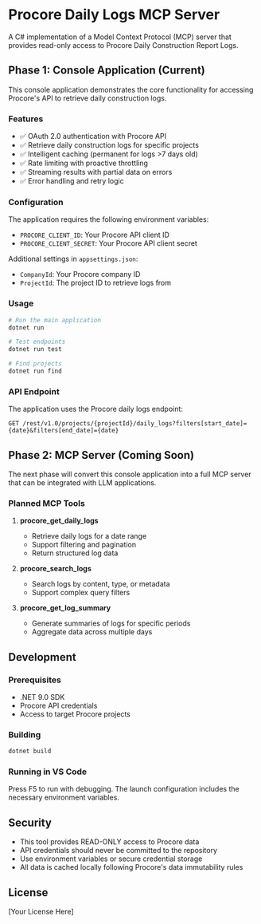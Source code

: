 # Procore Daily Logs MCP Server

A C# implementation of a Model Context Protocol (MCP) server that provides read-only access to Procore Daily Construction Report Logs.

## Phase 1: Console Application (Current)

This console application demonstrates the core functionality for accessing Procore's API to retrieve daily construction logs.

### Features

- ✅ OAuth 2.0 authentication with Procore API
- ✅ Retrieve daily construction logs for specific projects
- ✅ Intelligent caching (permanent for logs >7 days old)
- ✅ Rate limiting with proactive throttling
- ✅ Streaming results with partial data on errors
- ✅ Error handling and retry logic

### Configuration

The application requires the following environment variables:
- `PROCORE_CLIENT_ID`: Your Procore API client ID
- `PROCORE_CLIENT_SECRET`: Your Procore API client secret

Additional settings in `appsettings.json`:
- `CompanyId`: Your Procore company ID
- `ProjectId`: The project ID to retrieve logs from

### Usage

```bash
# Run the main application
dotnet run

# Test endpoints
dotnet run test

# Find projects
dotnet run find
```

### API Endpoint

The application uses the Procore daily logs endpoint:
```
GET /rest/v1.0/projects/{projectId}/daily_logs?filters[start_date]={date}&filters[end_date]={date}
```

## Phase 2: MCP Server (Coming Soon)

The next phase will convert this console application into a full MCP server that can be integrated with LLM applications.

### Planned MCP Tools

1. **procore_get_daily_logs**
   - Retrieve daily logs for a date range
   - Support filtering and pagination
   - Return structured log data

2. **procore_search_logs**
   - Search logs by content, type, or metadata
   - Support complex query filters

3. **procore_get_log_summary**
   - Generate summaries of logs for specific periods
   - Aggregate data across multiple days

## Development

### Prerequisites

- .NET 9.0 SDK
- Procore API credentials
- Access to target Procore projects

### Building

```bash
dotnet build
```

### Running in VS Code

Press F5 to run with debugging. The launch configuration includes the necessary environment variables.

## Security

- This tool provides READ-ONLY access to Procore data
- API credentials should never be committed to the repository
- Use environment variables or secure credential storage
- All data is cached locally following Procore's data immutability rules

## License

[Your License Here]